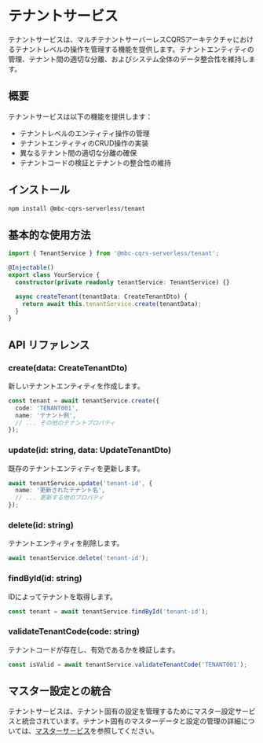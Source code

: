 # テナントサービス

テナントサービスは、マルチテナントサーバーレスCQRSアーキテクチャにおけるテナントレベルの操作を管理する機能を提供します。テナントエンティティの管理、テナント間の適切な分離、およびシステム全体のデータ整合性を維持します。

## 概要

テナントサービスは以下の機能を提供します：
- テナントレベルのエンティティ操作の管理
- テナントエンティティのCRUD操作の実装
- 異なるテナント間の適切な分離の確保
- テナントコードの検証とテナントの整合性の維持

## インストール

```bash
npm install @mbc-cqrs-serverless/tenant
```

## 基本的な使用方法

```typescript
import { TenantService } from '@mbc-cqrs-serverless/tenant';

@Injectable()
export class YourService {
  constructor(private readonly tenantService: TenantService) {}

  async createTenant(tenantData: CreateTenantDto) {
    return await this.tenantService.create(tenantData);
  }
}
```

## API リファレンス

### create(data: CreateTenantDto)

新しいテナントエンティティを作成します。

```typescript
const tenant = await tenantService.create({
  code: 'TENANT001',
  name: 'テナント例',
  // ... その他のテナントプロパティ
});
```

### update(id: string, data: UpdateTenantDto)

既存のテナントエンティティを更新します。

```typescript
await tenantService.update('tenant-id', {
  name: '更新されたテナント名',
  // ... 更新する他のプロパティ
});
```

### delete(id: string)

テナントエンティティを削除します。

```typescript
await tenantService.delete('tenant-id');
```

### findById(id: string)

IDによってテナントを取得します。

```typescript
const tenant = await tenantService.findById('tenant-id');
```

### validateTenantCode(code: string)

テナントコードが存在し、有効であるかを検証します。

```typescript
const isValid = await tenantService.validateTenantCode('TENANT001');
```

## マスター設定との統合

テナントサービスは、テナント固有の設定を管理するためにマスター設定サービスと統合されています。テナント固有のマスターデータと設定の管理の詳細については、[マスターサービス](./master-service.md)を参照してください。
